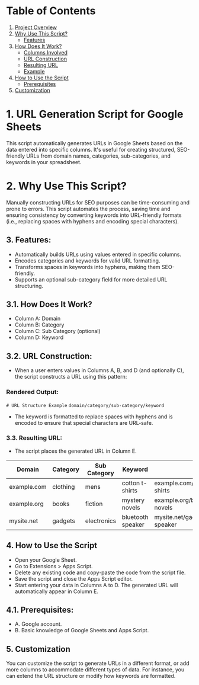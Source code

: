 # Table of Contents

1. [Project Overview](#project-overview)
2. [Why Use This Script?](#why-use-this-script)
   - [Features](#features)
3. [How Does It Work?](#how-does-it-work)
   - [Columns Involved](#columns-involved)
   - [URL Construction](#url-construction)
   - [Resulting URL](#resulting-url)
   - [Example](#example)
4. [How to Use the Script](#how-to-use-the-script)
   - [Prerequisites](#prerequisites)
5. [Customization](#customization)


# 1. URL Generation Script for Google Sheets
This script automatically generates URLs in Google Sheets based on the data entered into specific columns. It's useful for creating structured, SEO-friendly URLs from domain names, categories, sub-categories, and keywords in your spreadsheet.

# 2. Why Use This Script?
Manually constructing URLs for SEO purposes can be time-consuming and prone to errors. This script automates the process, saving time and ensuring consistency by converting keywords into URL-friendly formats (i.e., replacing spaces with hyphens and encoding special characters).

## 3. Features:
* Automatically builds URLs using values entered in specific columns.
* Encodes categories and keywords for valid URL formatting.
* Transforms spaces in keywords into hyphens, making them SEO-friendly.
* Supports an optional sub-category field for more detailed URL structuring.

## 3.1. How Does It Work? 
* Column A: Domain
* Column B: Category
* Column C: Sub Category (optional)
* Column D: Keyword

## 3.2. URL Construction:
* When a user enters values in Columns A, B, and D (and optionally C), the script constructs a URL using this pattern:


### Rendered Output:


`# URL Structure Example`
`domain/category/sub-category/keyword`

* The keyword is formatted to replace spaces with hyphens and is encoded to ensure that special characters are URL-safe.

### 3.3. Resulting URL:

* The script places the generated URL in Column E.

| Domain       | Category  | Sub Category | Keyword           | URL                                          |
|--------------|-----------|--------------|-------------------|----------------------------------------------|
| example.com  | clothing  | mens         | cotton t-shirts   | example.com/clothing/mens/cotton-t-shirts    |
| example.org  | books     | fiction      | mystery novels    | example.org/books/fiction/mystery-novels     |
| mysite.net   | gadgets   | electronics  | bluetooth speaker | mysite.net/gadgets/electronics/bluetooth-speaker |

## 4. How to Use the Script

* Open your Google Sheet.
* Go to Extensions > Apps Script.
* Delete any existing code and copy-paste the code from the script file.
* Save the script and close the Apps Script editor.
* Start entering your data in Columns A to D. The generated URL will automatically appear in Column E.

## 4.1. Prerequisites:
* A. Google account.
* B. Basic knowledge of Google Sheets and Apps Script.

## 5. Customization

You can customize the script to generate URLs in a different format, or add more columns to accommodate different types of data. For instance, you can extend the URL structure or modify how keywords are formatted.











